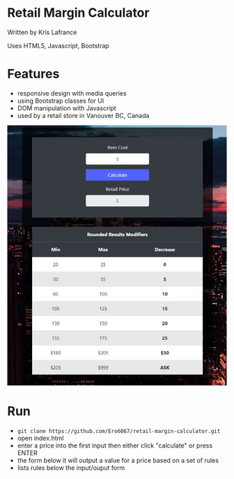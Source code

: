 # Retail Margin Calculator

Written by Kris Lafrance

Uses HTML5, Javascript, Bootstrap

# Features

- responsive design with media queries
- using Bootstrap classes for UI
- DOM manipulation with Javascript
- used by a retail store in Vanouver BC, Canada

![calculator-screenshot](/img/retail-bg.JPG)

# Run

- `git clone https://github.com/Ero6067/retail-margin-calculator.git`
- open index.html
- enter a price into the first input then either click "calculate" or press ENTER
- the form below it will output a value for a price based on a set of rules
- lists rules below the input/ouput form
